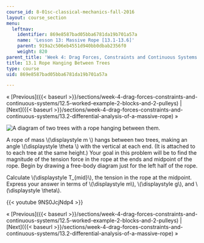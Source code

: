 ```yaml
---
course_id: 8-01sc-classical-mechanics-fall-2016
layout: course_section
menu:
  leftnav:
    identifier: 869e8587bad05bba6781da19b701a57a
    name: 'Lesson 13: Massive Rope [13.1-13.6]'
    parent: 919a2c506eb4551d940bb0dbab2356f0
    weight: 820
parent_title: 'Week 4: Drag Forces, Constraints and Continuous Systems'
title: 13.1 Rope Hanging Between Trees
type: course
uid: 869e8587bad05bba6781da19b701a57a

---
```


« [Previous]({{< baseurl >}}/sections/week-4-drag-forces-constraints-and-continuous-systems/12.5-worked-example-2-blocks-and-2-pulleys) | [Next]({{< baseurl >}}/sections/week-4-drag-forces-constraints-and-continuous-systems/13.2-differential-analysis-of-a-massive-rope) »

![A diagram of two trees with a rope hanging between them.](/coursemedia/8-01sc-classical-mechanics-fall-2016/838633c70a5b59cce23f0909eaeb96d7_jsinput_freebodydraw_massive_rope_between_trees_setup.svg)

A rope of mass \\(\\displaystyle m \\) hangs between two trees, making an angle \\(\\displaystyle \\theta \\) with the vertical at each end. (It is attached to to each tree at the same height.) Your goal in this problem will be to find the magnitude of the tension force in the rope at the ends and midpoint of the rope. Begin by drawing a free-body diagram just for the left half of the rope.

Calculate \\(\\displaystyle T\_{mid}\\), the tension in the rope at the midpoint. Express your answer in terms of \\(\\displaystyle m\\), \\(\\displaystyle g\\), and \\(\\displaystyle \\theta\\).

{{< youtube 9NS0JcjNdp4 >}}

« [Previous]({{< baseurl >}}/sections/week-4-drag-forces-constraints-and-continuous-systems/12.5-worked-example-2-blocks-and-2-pulleys) | [Next]({{< baseurl >}}/sections/week-4-drag-forces-constraints-and-continuous-systems/13.2-differential-analysis-of-a-massive-rope) »